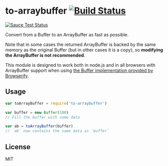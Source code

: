 # to-arraybuffer [![Build Status](https://travis-ci.org/jhiesey/to-arraybuffer.svg?branch=master)](https://travis-ci.org/jhiesey/to-arraybuffer)

[![Sauce Test Status](https://saucelabs.com/browser-matrix/to-arraybuffer.svg)](https://saucelabs.com/u/to-arraybuffer)

Convert from a Buffer to an ArrayBuffer as fast as possible.

Note that in some cases the returned ArrayBuffer is backed by the same memory as the original
Buffer (but in other cases it is a copy), so **modifying the ArrayBuffer is not recommended**.

This module is designed to work both in node.js and in all browsers with ArrayBuffer support
when using [the Buffer implementation provided by Browserify](https://www.npmjs.com/package/buffer).

## Usage

``` js
var toArrayBuffer = require('to-arraybuffer')

var buffer = new Buffer(100)
// Fill the buffer with some data

var ab = toArrayBuffer(buffer)
// `ab` now contains the same data as `buffer`
```

## License

MIT